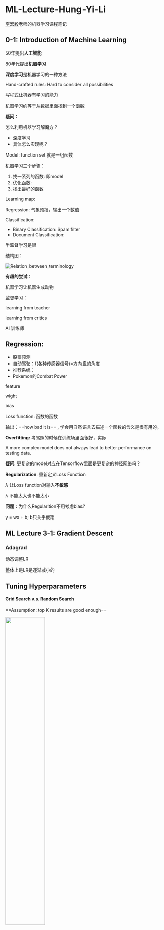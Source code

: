 # ML-Lecture-Hung-Yi-Li
 [李宏毅](http://speech.ee.ntu.edu.tw/~tlkagk/index.html)老师的机器学习课程笔记
## 0-1: Introduction of Machine Learning

50年提出**人工智能**

80年代提出**机器学习**

**深度学习**是机器学习的一种方法



Hand-crafted rules: Hard to consider all possibilities

写程式让机器有学习的能力

机器学习约等于从数据里面找到一个函数



**疑问：**

怎么利用机器学习解魔方？

- 深度学习
- 具体怎么实现呢？  



Model: function set 就是一组函数

机器学习三个步骤： 

1.  找一系列的函数: 即model
2.  优化函数:
3. 找出最好的函数

Learning map:

Regression: 气象预报，输出一个数值

Classification: 

- Binary Classification: Spam filter 
- Document Classification:

半监督学习是很

结构图：

![Relation_between_terminology](./pic/Relation_between_terminology.png)

**有趣的尝试**：

机器学习让机器生成动物



监督学习：

learning from teacher



learning from critics

AI 训练师



## Regression:

- 股票预测
- 自动驾驶：f(各种传感器信号)=方向盘的角度
- 推荐系统：
- Pokemon的Combat Power

feature

wight 

bias



Loss function: 函数的函数

输出：==how bad it is== , 学会用自然语言去描述一个函数的含义是很有用的。

**Overfitting:** 考驾照的时候在训练场里面很好，实际

A more complex model does not always lead to better performance on testing data.

**疑问**: 更复杂的model对应在Tensorflow里面是更复杂的神经网络吗？



**Regularization**: 重新定义Loss Function

$\lambda$ 让Loss function对输入**不敏感** 

$\lambda$ 不能太大也不能太小

**问题**：为什么Regularition不用考虑bias?

y = wx + b; b只关乎截距



## ML Lecture 3-1: Gradient Descent

### Adagrad

动态调整LR

整体上是LR是逐渐减小的

## Tuning Hyperparameters

#### Grid Search v.s. Random Search

==Assumption: top K results are good enough==

<img src='./pic/hyperparameters.png' width='50%'>

#### Model-Based Hyperoarameters Optimization 

#### Reinforcement Learning(Learn to learn)

SWISH: 用计算机学习应该使用什么样子的激活函数。Cool

## Batch Normalization

[视频](https://www.youtube.com/watch?v=BZh1ltr5Rkg)

#### Feature Scaling: 

加速训练过程:

针对输入做Feature Scaling:

<img src='./pic/feature_scaling.png' width='50%'>

事实证明是有效的。那么为什么我们不再每层的输出做Feature Scaling呢？

<img src='./pic/batch_nor.png' width='50%'>

但中间层的输出和输入不一样，由于网络中的参数在不停发生变化。方差和均值是不容易求得的，因此就要使用新的方法，于是提出了Batch Normalization 的方法



Testing的时候有点方法



Batch Normalization的优势:

<img src='./pic/b_nor_binefit.png' width='60%'>	



训练过程加速的方法:

- Mini Batch
- Dropout
- Batch Normalization

## ML Lecture 21-2: Recurrent Neural Network

RNN的一个特点:

- error surface( Total loss) is rough

出现这个情况的原因是同样的东西在Tranzation的时候重复使用，就像是蝴蝶效应。

如何解决这个问题呢: LSTM可以使得Error surface 不那么崎岖，从而解决Gradient Vanishing 的问题(Not gradient explode)

LSTM一个cell:

<img src="./pic/LSTM-CELL.png" width="80%">

LSTM结构：

<img src="./pic/LSTM.png" width="80%"> 

当前时刻(t)的输入 $x^t$ 与四个矩阵相乘得到四个不同的向量：

- $z^f$ : to forget gate 
- $z^i$ : to input gate
- $z$ : to input
- $z^o$ : to output gate

门的打开还是关闭是网络训练的结果。这里有个体会：

==那些不好确定的参数，就让机器来确定吧。人搞不定的东西，就交给机器去搞定吧。==

所以t时刻的输入其实是和下面三个因素有关系的，因此RNN具有记忆的功能：

- 上一个时刻的输出
- 记忆
- 这一时刻的输入

因此我们通常说的RNN通常就是指的LSTM网络



RNN可以解决一些什么问题：

- Many to one 
  - 判断一些语句是积极还是消极的
  - 提取论文的关键词
- Many to many (long to short)
  - 语音辨识
- Many to many (No limitation)
  - 机器翻译
- Sequece to sequence 
  - 台语到普通话 直接转化 不用语音识别





##  ML Lecture 19: Transfer Learning

处理的问题:

Data **not directly related** to the task considered. 

- Example in real life (研究生和漫画家) Bakuman 

1. Model Fine Tuning
2. Layer Transfer
   -  哪些Layer应该被copy?
     - Speech: 通常copy the last few layers 
     - Image: usually copy the first few layers 
3. Multitask Learning 
   - Multilingual Speech Recognition 
   - 